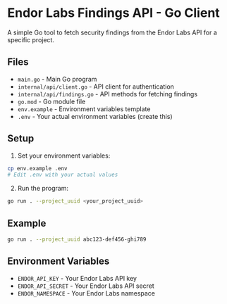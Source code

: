 # Endor Labs Findings API - Go Client

A simple Go tool to fetch security findings from the Endor Labs API for a specific project.

## Files

- `main.go` - Main Go program
- `internal/api/client.go` - API client for authentication
- `internal/api/findings.go` - API methods for fetching findings
- `go.mod` - Go module file
- `env.example` - Environment variables template
- `.env` - Your actual environment variables (create this)

## Setup

1. Set your environment variables:
```bash
cp env.example .env
# Edit .env with your actual values
```

2. Run the program:
```bash
go run . --project_uuid <your_project_uuid>
```

## Example

```bash
go run . --project_uuid abc123-def456-ghi789
```

## Environment Variables

- `ENDOR_API_KEY` - Your Endor Labs API key
- `ENDOR_API_SECRET` - Your Endor Labs API secret  
- `ENDOR_NAMESPACE` - Your Endor Labs namespace